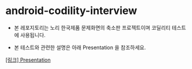 # android-codility-interview

- 본 레포지토리는 노리 한국제품 문제화면의 축소판 프로젝트이며 코딜리티 테스트에 사용됩니다. 

- 본 테스트와 관련한 설명은 아래 Presentation 을 참조하세요. 

[ [링크] Presentation ](https://docs.google.com/presentation/d/1VAIcRXhpdT1N7YsxboGBwOT-WOx2WjMxTXxMGxihhNg/edit?usp=sharing)
